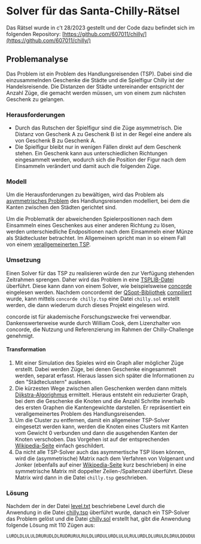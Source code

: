 # Solver für das Santa-Chilly-Rätsel

Das Rätsel wurde in c’t 28/2023 gestellt und der Code dazu befindet sich im folgenden Repository:
[https://github.com/607011/chilly/](https://github.com/607011/chilly/)

## Problemanalyse

Das Problem ist ein Problem des Handlungsreisenden (TSP). Dabei sind die einzusammelnden Geschenke die Städte und die 
Spielfigur Chilly ist der Handelsreisende. Die Distanzen der Städte untereinander entspricht der Anzahl Züge, 
die gemacht werden müssen, um von einem zum nächsten Geschenk zu gelangen.

### Herausforderungen

* Durch das Rutschen der Spielfigur sind die Züge asymmetrisch. Die Distanz von Geschenk A zu Geschenk B ist in der 
  Regel eine andere als von Geschenk B zu Geschenk A.
* Die Spielfigur bleibt nur in wenigen Fällen direkt auf dem Geschenk stehen. Ein Geschenk kann aus unterschiedlichen
  Richtungen eingesammelt werden, wodurch sich die Position der Figur nach dem Einsammeln verändert und damit auch die
  folgenden Züge.

### Modell

Um die Herausforderungen zu bewältigen, wird das Problem als
[asymmetrisches Problem](https://de.wikipedia.org/wiki/Problem_des_Handlungsreisenden#Asymmetrisches_und_symmetrisches_TSP)
des Handlungsreisenden modelliert, bei dem die Kanten zwischen den Städten gerichtet sind.

Um die Problematik der abweichenden Spielerpositionen nach dem Einsammeln eines Geschenkes aus einer anderen Richtung
zu lösen, werden unterschiedliche Endpositionen nach dem Einsammeln einer Münze als Städtecluster betrachtet. Im
Allgemeinen spricht man in so einem Fall von einem
[verallgemeinerten TSP](https://de.wikipedia.org/wiki/Problem_des_Handlungsreisenden#St%C3%A4dtecluster).

### Umsetzung

Einen Solver für das TSP zu realisieren würde den zur Verfügung stehenden Zeitrahmen sprengen. Daher wird das Problem
in eine [TSPLIB-Datei](http://comopt.ifi.uni-heidelberg.de/software/TSPLIB95/tsp95.pdf) überführt. Diese kann dann von 
einem Solver, wie beispielsweise [concorde](https://www.math.uwaterloo.ca/tsp/concorde/) eingelesen werden. Nachdem
concordemit der [QSopt-Bibliothek](https://www.math.uwaterloo.ca/~bico/qsopt/)
[compiliert](https://www.math.uwaterloo.ca/tsp/concorde/DOC/README.html) wurde, kann mittels 
`concorde chilly.tsp` eine Datei `chilly.sol` erstellt werden, die dann wiederum durch dieses Projekt eingelesen wird.

concorde ist für akademische Forschungszwecke frei verwendbar. Dankenswerterweise wurde durch William Cook, dem
Lizenzhalter von concorde, die Nutzung und Referenzierung im Rahmen der Chilly-Challenge genehmigt.

#### Transformation

1. Mit einer Simulation des Spieles wird ein Graph aller möglicher Züge erstellt. Dabei werden Züge, bei denen Geschenke
   eingesammelt werden, separat erfasst. Hieraus lassen sich später die Informationen zu den "Städteclustern" auslesen.
2. Die kürzesten Wege zwischen allen Geschenken werden dann mittels
   [Dijkstra-Algorighmus](https://de.wikipedia.org/wiki/Dijkstra-Algorithmus) ermittelt. Hieraus entsteht ein
   reduzierter Graph, bei dem die Geschenke die Knoten und die Anzahl Schritte innerhalb des ersten Graphen die 
   Kantengewichte darstellen. Er repräsentiert ein verallgemeinertes Problem des Handlungsreisenden.
3. Um die Cluster zu entfernen, damit ein allgemeiner TSP-Solver eingesetzt werden kann, werden die Knoten eines
   Clusters mit Kanten vom Gewicht 0 verbunden und dann die ausgehenden Kanten der Knoten verschoben. Das Vorgehen ist
   auf der entsprechenden [Wikipedia-Seite](https://en.wikipedia.org/wiki/Set_TSP_problem) einfach geschildert.
4. Da nicht alle TSP-Solver auch das asymmertische TSP lösen können, wird die (asymmetrische) Matrix nach dem Verfahren 
   von Volgenant und Jonker (ebenfalls auf einer 
   [Wikipedia-Seite](https://en.wikipedia.org/wiki/Travelling_salesman_problem#Conversion_to_symmetric) kurz 
   beschrieben) in eine symmetrische Matrix mit doppelter Zeilen-/Spaltenzahl überführt. Diese Matrix wird dann in die
   Datei `chilly.tsp` geschrieben.

### Lösung

Nachdem der in der Datei [level.txt](src/main/resources/level.txt) beschriebene Level durch die Anwendung in die Datei
[chilly.tsp](chilly.tsp) überführt wurde, danach ein TSP-Solver das Problem gelöst und die Datei 
[chilly.sol](chilly.sol) erstellt hat, gibt die Anwendung folgende Lösung mit 110 Zügen aus:

```text
LURDLDLULULDRURUDLDLRUDRURULRULDLURDULURDLULULRULURDLDLURULDLDRULDDUDULRRDLDLRULURURURDLRURDRDRDRDRURLDLDRDLDR
```
